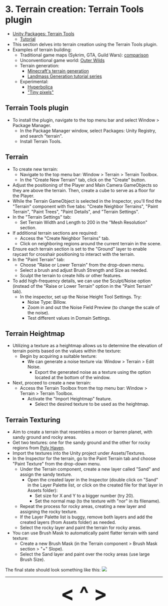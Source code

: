 # 3. Terrain creation: Terrain Tools plugin
- [Unity Packages: Terrain Tools](https://docs.unity3d.com/Packages/com.unity.terrain-tools@4.0/manual/getting-started-with-terrain-tools.html)
    - [Tutorial](https://www.youtube.com/watch?v=smnLYvF40s4)
- This section delves into terrain creation using the Terrain Tools plugin.
- Examples of terrain building:
    - Traditional game maps (Sykrim, GTA, Guild Wars): [comparison](https://www.youtube.com/watch?v=LwXV0oLEfCM)
    - Unconventional game world: [Outer Wilds](https://www.youtube.com/watch?v=d6LGnVCL1_A)
    - Terrain generation:
        - [Minecraft's terrain generation](https://www.youtube.com/watch?v=CSa5O6knuwI)
        - [Landmass Generation tutorial series](https://www.youtube.com/watch?v=wbpMiKiSKm8&list=PLFt_AvWsXl0eBW2EiBtl_sxmDtSgZBxB3)
    - Experimental:
        - [Hyperbolica](https://www.youtube.com/watch?v=VYfWfrk5P7w)
        - ["Tiny pixels"](https://www.youtube.com/watch?v=CnBIq9KRpcI)

## Terrain Tools plugin
- To install the plugin, navigate to the top menu bar and select Window > Package Manager.
    - In the Package Manager window, select Packages: Unity Registry, and search "terrain".
    - Install Terrain Tools.

## Terrain
- To create new terrain:
    - Navigate to the top menu bar: Window > Terrain > Terrain Toolbox.
    - In the "Create New Terrain" tab, click on the "Create" button.
- Adjust the positioning of the Player and Main Camera GameObjects so they are above the terrain. Then, create a cube to serve as a floor for the Player.
- While the Terrain GameObject is selected in the Inspector, you'll find the "Terrain" component with five tabs: "Create Neighbor Terrains", "Paint Terrain", "Paint Trees", "Paint Details", and "Terrain Settings".
- In the "Terrain Settings" tab:
    - Set Terrain Width and Length to 200 in the "Mesh Resolution" section.
- If additional terrain sections are required:
    - Access the "Create Neighbor Terrains" tab.
    - Click on neighboring regions around the current terrain in the scene.
- Ensure each terrain section is set to the "Ground" layer to enable raycast for crosshair positioning to interact with the terrain.
- In the "Paint Terrain" tab:
    - Choose "Raise or Lower Terrain" from the drop-down menu.
    - Select a brush and adjust Brush Strength and Size as needed.
    - Sculpt the terrain to create hills or other features.
- To add high-frequency details, we can use the Sculpt/Noise option (instead of the "Raise or Lower Terrain" option in the "Paint Terrain" tab).
    - In the inspector, set up the Noise Height Tool Settings. Try:
        - Noise Type: Billow.
        - Zoom in and out the Noise Field Preview (to change the scale of the noise).
        - Test different values in Domain Settings.

## Terrain Heightmap
- Utilizing a texture as a heightmap allows us to determine the elevation of terrain points based on the values within the texture:
    - Begin by acquiring a suitable texture:
        - We can generate a noise texture via: Window > Terrain > Edit Noise.
            - Export the generated noise as a texture using the option located at the bottom of the window.
- Next, proceed to create a new terrain:
    - Access the Terrain Toolbox from the top menu bar: Window > Terrain > Terrain Toolbox.
        - Activate the "Import Heightmap" feature.
            - Select the desired texture to be used as the heightmap.

## Terrain Texturing
- Aim to create a terrain that resembles a moon or barren planet, with sandy ground and rocky areas.
- Get two textures: one for the sandy ground and the other for rocky regions from [Poly Haven](https://polyhaven.com/textures).
- Import the textures into the Unity project under Assets/Textures.
- In the Inspector for the terrain, go to the Paint Terrain tab and choose "Paint Texture" from the drop-down menu.
    - Under the Terrain component, create a new layer called "Sand" and assign the sandy texture.
        - Open the created layer in the Inspector (double click on "Sand" in the Layer Palette list, or click on the created file for that layer in Assets folder):
            - Set size for X and Y to a bigger number (try 20).
            - Set the normal map (to the texture with "nor" in its filename).
    - Repeat the process for rocky areas, creating a new layer and assigning the rocky texture.
    - If the Layer Palette list is buggy, remove both layers and add the created layers (from Assets folder) as needed.
    - Select the rocky layer and paint the terrain for rocky areas.
- You can use Brush Mask to automatically paint flatter terrain with sand texture:
    - Create a new Brush Mask (in the Terrain component > Brush Mask section > "+" Slope).
    - Select the Sand layer and paint over the rocky areas (use large Brush Size).

The final state should look something like this:
![](https://i.imgur.com/EMv9TkJ.png)

---

<div align="center"><b>
  <a href="2-Camera.html" style="font-size:64px; text-decoration:none"> < </a>
  <a href="Contents.html" style="font-size:64px; text-decoration:none"> ^ </a>
  <a href="4-ProBuilder.html" style="font-size:64px; text-decoration:none"> > </a>
</b></div>
